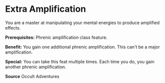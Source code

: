 ﻿---
cssclass: [feats]

---
# Extra Amplification

You are a master at manipulating your mental energies to produce amplified effects.

**Prerequisites:** Phrenic amplification class feature.

**Benefit:** You gain one additional phrenic amplification. This can't be a major amplification.

**Special:** You can take this feat multiple times. Each time you do, you gain another phrenic amplification.

**Source** Occult Adventures